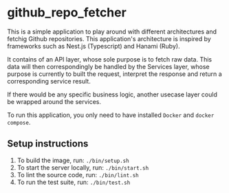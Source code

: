 # github_repo_fetcher

This is a simple application to play around with different architectures and fetchig Github repositories. 
This application's architecture is inspired by frameworks such as Nest.js (Typescript) and Hanami (Ruby).

It contains of an API layer, whose sole purpose is to fetch raw data. 
This data will then correspondingly be handled by the Services layer, whose purpose is currently to built the request, interpret the response and return a corresponding service result.

If there would be any specific business logic, another usecase layer could be wrapped around the services.

To run this application, you only need to have installed `Docker` and `docker compose`.

## Setup instructions
1. To build the image, run: `./bin/setup.sh`
2. To start the server locally, run: `./bin/start.sh`
3. To lint the source code, run: `./bin/lint.sh`
2. To run the test suite, run: `./bin/test.sh`
